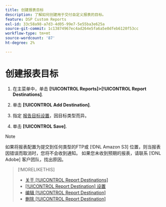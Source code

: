 ```yaml
---
title: 创建报表目标
description: 了解如何创建用于交付自定义报表的目标。
feature: DSP Custom Reports
exl-id: 33c58a98-a7d3-4d05-99e7-5e55ba3e625a
source-git-commit: 1c13874967ec4ad264e5fa6a5e0dfeb6120f53cc
workflow-type: tm+mt
source-wordcount: '87'
ht-degree: 2%

---
```


# 创建报表目标

1. 在主菜单中，单击 **[!UICONTROL Reports]>[!UICONTROL Report Destinations]**.

1. 单击 **[!UICONTROL Add Destination]**.

1. 指定 [报告目标设置](/help/dsp/reports/report-destinations/report-destination-settings.md)，因目标类型而异。

1. 单击 **[!UICONTROL Save]**.

>[!NOTE]
>
> 如果将报表配置为提交到任何类型的FTP或 [!DNL Amazon S3] 位置，则当报表因错误而取消时，您将不会收到通知。 如果您未收到预期的报表，请联系 [!DNL Adobe] 客户团队，找出原因。

>[!MORELIKETHIS]
>
>* [关于 [!UICONTROL Report Destinations]](/help/dsp/reports/report-destinations/report-destination-about.md)
>* [[!UICONTROL Report Destination] 设置](/help/dsp/reports/report-destinations/report-destination-settings.md)
>* [编辑 [!UICONTROL Report Destination]](/help/dsp/reports/report-destinations/report-destination-edit.md)
>* [删除 [!UICONTROL Report Destination]](/help/dsp/reports/report-destinations/report-destination-delete.md)

